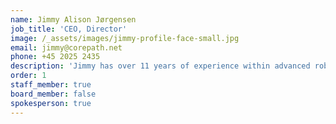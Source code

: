 ```yaml
---
name: Jimmy Alison Jørgensen
job_title: 'CEO, Director'
image: /_assets/images/jimmy-profile-face-small.jpg
email: jimmy@corepath.net
phone: +45 2025 2435
description: 'Jimmy has over 11 years of experience within advanced robotics control, modelling, simulation and programming. Furthermore, he has experience in project management and application writing both from his time as researcher and self-employed consultant at JAR Tech. Jimmy holds a PhD in Robotics Systems Engineering from the University of Southern Denmark.'
order: 1
staff_member: true
board_member: false
spokesperson: true
---
```

